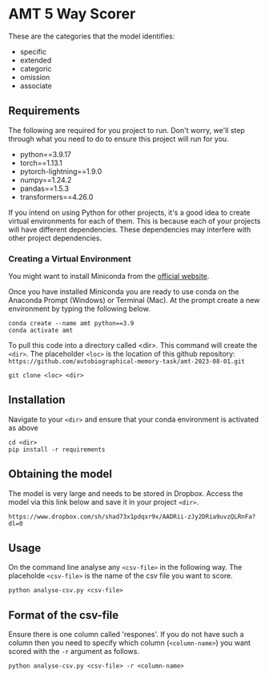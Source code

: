 # AMT 5 Way Scorer

These are the categories that the model identifies:

- specific 
- extended 
- categoric 
- omission 
- associate

## Requirements

The following are required for you project to run.
Don't worry, we'll step through what you need to do to ensure this project will run for you.

- python==3.9.17
- torch==1.13.1
- pytorch-lightning==1.9.0
- numpy==1.24.2
- pandas==1.5.3
- transformers==4.26.0

If you intend on using Python for other projects, it's a good idea to create virtual environments for each of them.
This is because each of your projects will have different dependencies.
These dependencies may interfere with other project dependencies.

### Creating a Virtual Environment

You might want to install Miniconda from the [official website](https://conda.io/projects/conda/en/latest/user-guide/install/index.html#id2).

Once you have installed Miniconda you are ready to use conda on the Anaconda Prompt (Windows) or Terminal (Mac).
At the prompt create a new environment by typing the following below.

    conda create --name amt python==3.9
    conda activate amt

To pull this code into a directory called \<dir\>. This command will create the `<dir>`. The placeholder `<loc>` is the location of this github repository: `https://github.com/autobiographical-memory-task/amt-2023-08-01.git`

    git clone <loc> <dir>

## Installation

Navigate to your `<dir>` and ensure that your conda environment is activated as above

    cd <dir>
    pip install -r requirements

## Obtaining the model

The model is very large and needs to be stored in Dropbox. Access the model via this link below and save it in your project `<dir>`.

    https://www.dropbox.com/sh/shad73x1pdqxr9x/AADRii-zJy2DRia9uvzQLRnFa?dl=0

## Usage

On the command line analyse any `<csv-file>` in the following way. The placeholde `<csv-file>` is the name of the csv file you want to score.

    python analyse-csv.py <csv-file>

## Format of the csv-file

Ensure there is one column called 'respones'. If you do not have such a column then you need to specify which column (`<column-name>`) you want scored with the `-r` argument as follows.

    python analyse-csv.py <csv-file> -r <column-name>


